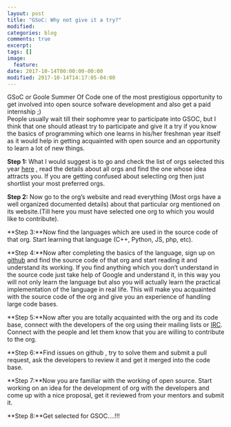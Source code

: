 ```yaml
---
layout: post
title: "GSoC: Why not give it a try?"
modified:
categories: blog
comments: true
excerpt:
tags: []
image:
  feature:
date: 2017-10-14T00:00:00-00:00
modified: 2017-10-14T14:17:05-04:00
---
```


GSoC or Goole Summer Of Code one of the most prestigious opportunity to get involved into open source sofware development and also get a paid internship ;)<br>
People usually wait till their sophomre year to participate into GSOC, but I think that one should atleast try to participate and give it a try if you know the basics of programming which one learns in his/her freshman year itself as it would help in getting acquainted with open source and an opportunity to learn a lot of new things.

**Step 1:** What I would suggest is to go and check the list of orgs selected this year <a href ="https://summerofcode.withgoogle.com/organizations/">here</a> , read the details about all orgs and find the one whose idea attracts you. If you are getting confused about selecting org then just shortlist your most preferred orgs.

**Step 2:** Now go to the org’s website and read everything (Most orgs have a well organized documented details) about that particular org mentioned on its website.(Till here you must have selected one org to which you would like to contribute).

**Step 3:**Now find the languages which are used in the source code of that org. Start learning that language (C++, Python, JS, php, etc).

**Step 4:**Now after completing the basics of the language, sign up on <a href ="https://github.com/">github</a> and find the source code of that org and start reading it and understand its working. If you find anything which you don’t understand in the source code just take help of Google and understand it, in this way you will not only learn the language but also you will actually learn the practical implementation of the language in real life. This will make you acquainted with the source code of the org and give you an experience of handling large code bases.

**Step 5:**Now after you are totally acquainted with the org and its code base, connect with the developers of the org using their mailing lists or <a href ="https://en.wikipedia.org/wiki/Internet_Relay_Chat">IRC</a>. Connect with the people and let them know that you are willing to contribute to the org.

**Step 6:**Find issues on github , try to solve them and submit a pull request, ask the developers to review it and get it merged into the code base.

**Step 7:**Now you are familiar with the working of open source. Start working on an idea for the development of org with the developers and come up with a nice proposal, get it reviewed from your mentors and submit it.

**Step 8:**Get selected for GSOC….!!!
